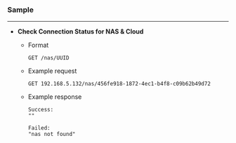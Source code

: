 ### Sample

***

+ **Check Connection Status for NAS & Cloud**<p>
  - Format<p>
  `GET /nas/UUID`<p>
  
  - Example request<p>
  `GET 192.168.5.132/nas/456fe918-1872-4ec1-b4f8-c09b62b49d72`<p>
  
  - Example response<p>
    ```
    Success:
    ""

    Failed:
    "nas not found"
    ```
